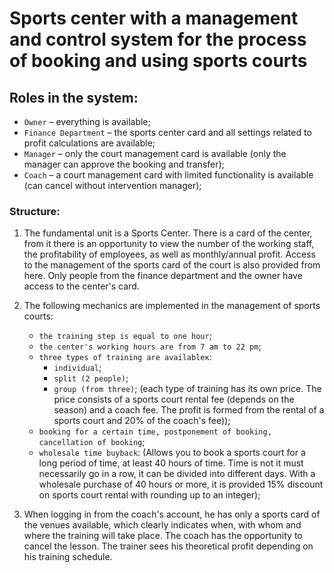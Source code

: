 # Sports center with a management and control system for the process of booking and using sports courts

## Roles in the system:

- `Owner` – everything is available;
- `Finance Department` – the sports center card and all settings related to profit calculations are available;
- `Manager` – only the court management card is available (only the manager can approve the booking and transfer);
- `Coach` – a court management card with limited functionality is available (can cancel without intervention
  manager);

### Structure:

1. The fundamental unit is a Sports Center. There is a card of the center, from it there is an opportunity to view the
   number of the working staff, the profitability of employees, as well as monthly/annual profit. Access to
   the management of the sports card of the court is also provided from here. Only people from the finance department
   and the owner have access to the center's card.

2. The following mechanics are implemented in the management of sports courts:
    - `the training step is equal to one hour`;
    - `the center's working hours are from 7 am to 22 pm`;
    - `three types of training are availableк`:
        - `individual`;
        - `split (2 people)`;
        - `group (from three)`;
          (each type of training has its own price. The price consists of a sports court rental fee (depends on the
          season) and a coach fee. The profit is formed from the rental of a sports court and 20% of the coach's fee));
    - `booking for a certain time, postponement of booking, cancellation of booking`;
    - `wholesale time buyback`:
      (Allows you to book a sports court for a long period of time, at least 40 hours of time. Time is not
      it must necessarily go in a row, it can be divided into different days. With a wholesale purchase of 40 hours or
      more, it is provided 15% discount on sports court rental with rounding up to an integer);

3. When logging in from the coach's account, he has only a sports card of the venues available, which
   clearly indicates when, with whom and where the training will take place. The coach has the opportunity to cancel the
   lesson. The trainer sees his theoretical profit depending on his training schedule.
